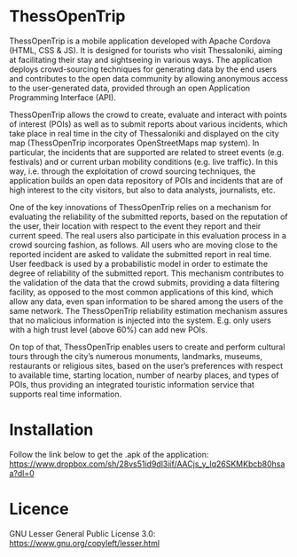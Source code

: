 # ThessOpenTrip
ThessOpenTrip is a mobile application developed with Apache Cordova (HTML, CSS & JS). It is designed for tourists who visit Thessaloniki, aiming at facilitating their stay and sightseeing in various ways. The application deploys crowd-sourcing techniques for generating data by the end users and contributes to the open data community by allowing anonymous access to the user-generated data, provided through an open Application Programming Interface (API).

ThessOpenTrip allows the crowd to create, evaluate and interact with points of interest (POIs) as well as to submit reports about various incidents, which take place in real time in the city of Thessaloniki and displayed on the city map (ThessOpenTrip incorporates OpenStreetMaps map system). In particular, the incidents that are supported are related to street events (e.g. festivals) and or current urban mobility conditions (e.g. live traffic). In this way, i.e. through the exploitation of crowd sourcing techniques, the application builds an open data repository of POIs and incidents that are of high interest to the city visitors, but also to data analysts, journalists, etc.

One of the key innovations of ThessOpenTrip relies on a mechanism for evaluating the reliability of the submitted reports, based on the reputation of the user, their location with respect to the event they report and their current speed. The real users also participate in this evaluation process in a crowd sourcing fashion, as follows. All users who are moving close to the reported incident are asked to validate the submitted report in real time. User feedback is used by a probabilistic model in order to estimate the degree of reliability of the submitted report. This mechanism contributes to the validation of the data that the crowd submits, providing a data filtering facility, as opposed to the most common applications of this kind, which allow any data, even span information to be shared among the users of the same network. The ThessOpenTrip reliability estimation mechanism assures that no malicious information is injected into the system. E.g. only users with a high trust level (above 60%) can add new POIs.

On top of that, ThessOpenTrip enables users to create and perform cultural tours through the city’s numerous monuments, landmarks, museums, restaurants or religious sites, based on the user’s preferences with respect to available time, starting location, number of nearby places, and types of POIs, thus providing an integrated touristic information service that supports real time information.

# Installation
Follow the link below to get the .apk of the application:
https://www.dropbox.com/sh/28vs51id9dl3iif/AACjs_y_Iq26SKMKbcb80hsaa?dl=0

# Licence
GNU Lesser General Public License 3.0: https://www.gnu.org/copyleft/lesser.html
